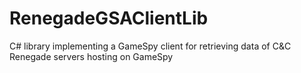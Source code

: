 RenegadeGSAClientLib
====================

C# library implementing a GameSpy client for retrieving data of C&amp;C Renegade servers hosting on GameSpy

